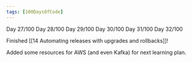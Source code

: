 ```yaml
---
tags: [100DaysOfCode]
---
```


Day 27/100
Day 28/100
Day 29/100
Day 30/100
Day 31/100
Day 32/100

Finished [[14 Automating releases with upgrades and rollbacks]]!

Added some resources for AWS (and even Kafka) for next learning plan.